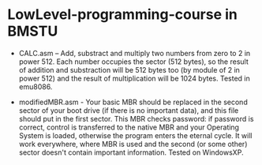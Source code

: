 # LowLevel-programming-course in BMSTU

* CALC.asm  – Add, substract and multiply two numbers from zero to 2 in power 512. Each number occupies the sector (512 bytes), so the result of addition and substraction will be 512 bytes too (by module of 2 in power 512) and the result of multiplication will be 1024 bytes. Tested in emu8086.

* modifiedMBR.asm - Your basic MBR should be replaced in the second sector of your boot drive (if there is no important data), and this file should put in the first sector. This MBR checks password: if password is correct, control is transferred to the native MBR and your Operating System is loaded, otherwise the program enters the eternal cycle. It will work everywhere, where MBR is used and the second (or some other) sector doesn't contain important information. Tested on WindowsXP.
